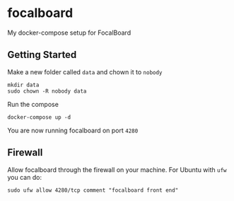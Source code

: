 # focalboard
My docker-compose setup for FocalBoard


## Getting Started
Make a new folder called `data` and chown it to `nobody`

```
mkdir data
sudo chown -R nobody data
```

Run the compose

```
docker-compose up -d
```

You are now running focalboard on port `4280`

## Firewall

Allow focalboard through the firewall on your machine. For Ubuntu with `ufw` you can do: 

```
sudo ufw allow 4280/tcp comment "focalboard front end"
```

